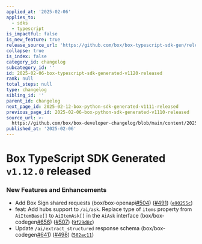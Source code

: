 ```yaml
---
applied_at: '2025-02-06'
applies_to:
  - sdks
  - typescript
is_impactful: false
is_new_feature: true
release_source_url: 'https://github.com/box/box-typescript-sdk-gen/releases/tag/v1.12.0'
collapse: true
is_index: false
category_id: changelog
subcategory_id: ''
id: 2025-02-06-box-typescript-sdk-generated-v1120-released
rank: null
total_steps: null
type: changelog
sibling_id: ''
parent_id: changelog
next_page_id: 2025-02-12-box-python-sdk-generated-v1111-released
previous_page_id: 2025-02-06-box-python-sdk-generated-v1110-released
source_url: >-
  https://github.com/box/box-developer-changelog/blob/main/content/2025/02-06-box-typescript-sdk-generated-v1120-released.md
published_at: '2025-02-06'
---
```

# Box TypeScript SDK Generated `v1.12.0` released

### New Features and Enhancements

* Add Box Sign shared requests (box/box-openapi[#504][1]) ([#491][2]) ([`e90255c`][3])
* feat: Add hubs support to `/ai/ask`. Replace type of `items` property from `AiItemBase[]` to `AiItemAsk[]` in the `AiAsk` interface (box/box-codegen[#656][4]) ([#507][5]) ([`9f29d8c`][6])
* Update `/ai/extract_structured` response schema (box/box-codegen[#641][7]) ([#498][8]) ([`502ac11`][9])

[1]: https://github.com/box/box-typescript-sdk-gen/issues/504

[2]: https://github.com/box/box-typescript-sdk-gen/issues/491

[3]: https://github.com/box/box-typescript-sdk-gen/commit/e90255c5d97a7a1a10dd529b58426142c5c6f0d4

[4]: https://github.com/box/box-typescript-sdk-gen/issues/656

[5]: https://github.com/box/box-typescript-sdk-gen/issues/507

[6]: https://github.com/box/box-typescript-sdk-gen/commit/9f29d8cb1f1d3b8c7625da1ddb9f2abd62d133f0

[7]: https://github.com/box/box-typescript-sdk-gen/issues/641

[8]: https://github.com/box/box-typescript-sdk-gen/issues/498

[9]: https://github.com/box/box-typescript-sdk-gen/commit/502ac11a2ad4e56fceece0deb6a15dbfc8b429ff